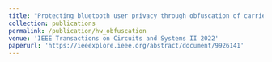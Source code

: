 ```yaml
---
title: "Protecting bluetooth user privacy through obfuscation of carrier frequency offset"
collection: publications
permalink: /publication/hw_obfuscation
venue: 'IEEE Transactions on Circuits and Systems II 2022'
paperurl: 'https://ieeexplore.ieee.org/abstract/document/9926141'
---
```

